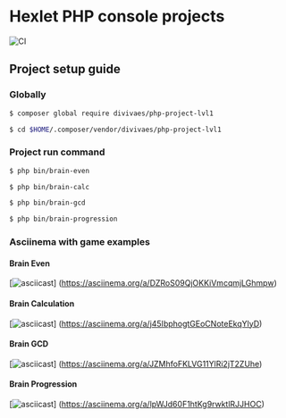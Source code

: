 # Hexlet PHP console projects

![CI](https://github.com/divivaes/php-project-lvl1/workflows/CI/badge.svg)

## Project setup guide

### Globally

```bash
$ composer global require divivaes/php-project-lvl1
```

```bash
$ cd $HOME/.composer/vendor/divivaes/php-project-lvl1
```

### Project run command

```bash
$ php bin/brain-even 
```

```bash
$ php bin/brain-calc 
```

```bash
$ php bin/brain-gcd
```

```bash
$ php bin/brain-progression
```

### Asciinema with game examples

#### Brain Even
[![asciicast](https://asciinema.org/a/DZRoS09QjOKKiVmcqmjLGhmpw.png)]
(https://asciinema.org/a/DZRoS09QjOKKiVmcqmjLGhmpw)

#### Brain Calculation
[![asciicast](https://asciinema.org/a/j45IbphogtGEoCNoteEkqYlyD.png)]
(https://asciinema.org/a/j45IbphogtGEoCNoteEkqYlyD)

#### Brain GCD
[![asciicast](https://asciinema.org/a/JZMhfoFKLVG11YlRi2jT2ZUhe.png)]
(https://asciinema.org/a/JZMhfoFKLVG11YlRi2jT2ZUhe)

#### Brain Progression
[![asciicast](https://asciinema.org/a/lpWJd60F1htKg9rwktlRJJHOC.png)]
(https://asciinema.org/a/lpWJd60F1htKg9rwktlRJJHOC)




